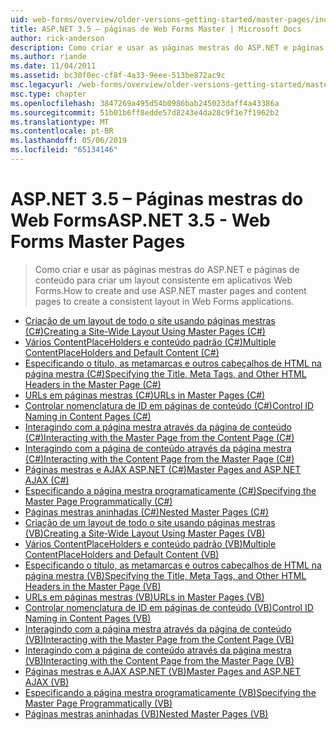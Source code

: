 ```yaml
---
uid: web-forms/overview/older-versions-getting-started/master-pages/index
title: ASP.NET 3.5 – páginas de Web Forms Master | Microsoft Docs
author: rick-anderson
description: Como criar e usar as páginas mestras do ASP.NET e páginas de conteúdo para criar um layout consistente em aplicativos Web Forms.
ms.author: riande
ms.date: 11/04/2011
ms.assetid: bc30f0ec-cf8f-4a33-9eee-513be872ac9c
msc.legacyurl: /web-forms/overview/older-versions-getting-started/master-pages
msc.type: chapter
ms.openlocfilehash: 3847269a495d54b0986bab245023daff4a43386a
ms.sourcegitcommit: 51b01b6ff8edde57d8243e4da28c9f1e7f1962b2
ms.translationtype: MT
ms.contentlocale: pt-BR
ms.lasthandoff: 05/06/2019
ms.locfileid: "65134146"
---
```

# <a name="aspnet-35---web-forms-master-pages"></a><span data-ttu-id="b6a7b-103">ASP.NET 3.5 – Páginas mestras do Web Forms</span><span class="sxs-lookup"><span data-stu-id="b6a7b-103">ASP.NET 3.5 - Web Forms Master Pages</span></span>

> <span data-ttu-id="b6a7b-104">Como criar e usar as páginas mestras do ASP.NET e páginas de conteúdo para criar um layout consistente em aplicativos Web Forms.</span><span class="sxs-lookup"><span data-stu-id="b6a7b-104">How to create and use ASP.NET master pages and content pages to create a consistent layout in Web Forms applications.</span></span>

- [<span data-ttu-id="b6a7b-105">Criação de um layout de todo o site usando páginas mestras (C#)</span><span class="sxs-lookup"><span data-stu-id="b6a7b-105">Creating a Site-Wide Layout Using Master Pages (C#)</span></span>](creating-a-site-wide-layout-using-master-pages-cs.md)
- [<span data-ttu-id="b6a7b-106">Vários ContentPlaceHolders e conteúdo padrão (C#)</span><span class="sxs-lookup"><span data-stu-id="b6a7b-106">Multiple ContentPlaceHolders and Default Content (C#)</span></span>](multiple-contentplaceholders-and-default-content-cs.md)
- [<span data-ttu-id="b6a7b-107">Especificando o título, as metamarcas e outros cabeçalhos de HTML na página mestra (C#)</span><span class="sxs-lookup"><span data-stu-id="b6a7b-107">Specifying the Title, Meta Tags, and Other HTML Headers in the Master Page (C#)</span></span>](specifying-the-title-meta-tags-and-other-html-headers-in-the-master-page-cs.md)
- [<span data-ttu-id="b6a7b-108">URLs em páginas mestras (C#)</span><span class="sxs-lookup"><span data-stu-id="b6a7b-108">URLs in Master Pages (C#)</span></span>](urls-in-master-pages-cs.md)
- [<span data-ttu-id="b6a7b-109">Controlar nomenclatura de ID em páginas de conteúdo (C#)</span><span class="sxs-lookup"><span data-stu-id="b6a7b-109">Control ID Naming in Content Pages (C#)</span></span>](control-id-naming-in-content-pages-cs.md)
- [<span data-ttu-id="b6a7b-110">Interagindo com a página mestra através da página de conteúdo (C#)</span><span class="sxs-lookup"><span data-stu-id="b6a7b-110">Interacting with the Master Page from the Content Page (C#)</span></span>](interacting-with-the-master-page-from-the-content-page-cs.md)
- [<span data-ttu-id="b6a7b-111">Interagindo com a página de conteúdo através da página mestra (C#)</span><span class="sxs-lookup"><span data-stu-id="b6a7b-111">Interacting with the Content Page from the Master Page (C#)</span></span>](interacting-with-the-content-page-from-the-master-page-cs.md)
- [<span data-ttu-id="b6a7b-112">Páginas mestras e AJAX ASP.NET (C#)</span><span class="sxs-lookup"><span data-stu-id="b6a7b-112">Master Pages and ASP.NET AJAX (C#)</span></span>](master-pages-and-asp-net-ajax-cs.md)
- [<span data-ttu-id="b6a7b-113">Especificando a página mestra programaticamente (C#)</span><span class="sxs-lookup"><span data-stu-id="b6a7b-113">Specifying the Master Page Programmatically (C#)</span></span>](specifying-the-master-page-programmatically-cs.md)
- [<span data-ttu-id="b6a7b-114">Páginas mestras aninhadas (C#)</span><span class="sxs-lookup"><span data-stu-id="b6a7b-114">Nested Master Pages (C#)</span></span>](nested-master-pages-cs.md)
- [<span data-ttu-id="b6a7b-115">Criação de um layout de todo o site usando páginas mestras (VB)</span><span class="sxs-lookup"><span data-stu-id="b6a7b-115">Creating a Site-Wide Layout Using Master Pages (VB)</span></span>](creating-a-site-wide-layout-using-master-pages-vb.md)
- [<span data-ttu-id="b6a7b-116">Vários ContentPlaceHolders e conteúdo padrão (VB)</span><span class="sxs-lookup"><span data-stu-id="b6a7b-116">Multiple ContentPlaceHolders and Default Content (VB)</span></span>](multiple-contentplaceholders-and-default-content-vb.md)
- [<span data-ttu-id="b6a7b-117">Especificando o título, as metamarcas e outros cabeçalhos de HTML na página mestra (VB)</span><span class="sxs-lookup"><span data-stu-id="b6a7b-117">Specifying the Title, Meta Tags, and Other HTML Headers in the Master Page (VB)</span></span>](specifying-the-title-meta-tags-and-other-html-headers-in-the-master-page-vb.md)
- [<span data-ttu-id="b6a7b-118">URLs em páginas mestras (VB)</span><span class="sxs-lookup"><span data-stu-id="b6a7b-118">URLs in Master Pages (VB)</span></span>](urls-in-master-pages-vb.md)
- [<span data-ttu-id="b6a7b-119">Controlar nomenclatura de ID em páginas de conteúdo (VB)</span><span class="sxs-lookup"><span data-stu-id="b6a7b-119">Control ID Naming in Content Pages (VB)</span></span>](control-id-naming-in-content-pages-vb.md)
- [<span data-ttu-id="b6a7b-120">Interagindo com a página mestra através da página de conteúdo (VB)</span><span class="sxs-lookup"><span data-stu-id="b6a7b-120">Interacting with the Master Page from the Content Page (VB)</span></span>](interacting-with-the-master-page-from-the-content-page-vb.md)
- [<span data-ttu-id="b6a7b-121">Interagindo com a página de conteúdo através da página mestra (VB)</span><span class="sxs-lookup"><span data-stu-id="b6a7b-121">Interacting with the Content Page from the Master Page (VB)</span></span>](interacting-with-the-content-page-from-the-master-page-vb.md)
- [<span data-ttu-id="b6a7b-122">Páginas mestras e AJAX ASP.NET (VB)</span><span class="sxs-lookup"><span data-stu-id="b6a7b-122">Master Pages and ASP.NET AJAX (VB)</span></span>](master-pages-and-asp-net-ajax-vb.md)
- [<span data-ttu-id="b6a7b-123">Especificando a página mestra programaticamente (VB)</span><span class="sxs-lookup"><span data-stu-id="b6a7b-123">Specifying the Master Page Programmatically (VB)</span></span>](specifying-the-master-page-programmatically-vb.md)
- [<span data-ttu-id="b6a7b-124">Páginas mestras aninhadas (VB)</span><span class="sxs-lookup"><span data-stu-id="b6a7b-124">Nested Master Pages (VB)</span></span>](nested-master-pages-vb.md)
